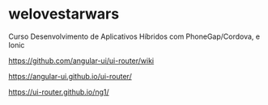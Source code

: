 # welovestarwars
Curso Desenvolvimento de Aplicativos Híbridos com PhoneGap/Cordova, e Ionic

https://github.com/angular-ui/ui-router/wiki

https://angular-ui.github.io/ui-router/

https://ui-router.github.io/ng1/
